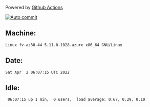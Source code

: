 Powered by [Github Actions](https://github.com/features/actions)

[![Auto commit](https://github.com/gyfary/workstation/workflows/Auto%20commit/badge.svg)](https://github.com/gyfary/workstation/actions?query=workflow%3A%22Auto+commit%22)

## Machine:
```
Linux fv-az38-44 5.11.0-1028-azure x86_64 GNU/Linux
```
## Date:
```
Sat Apr  2 06:07:15 UTC 2022
```
## Idle:
```
 06:07:15 up 1 min,  0 users,  load average: 0.67, 0.29, 0.10
```
